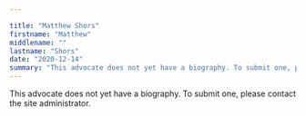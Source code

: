 ```yaml
---

title: "Matthew Shors"
firstname: "Matthew"
middlename: ""
lastname: "Shors"
date: "2020-12-14"
summary: "This advocate does not yet have a biography. To submit one, please contact the site administrator."
---
```

This advocate does not yet have a biography. To submit one, please contact the site administrator.

